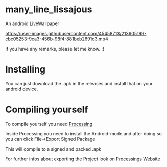 # many_line_lissajous
An android LiveWallpaper

https://user-images.githubusercontent.com/45458713/213905199-cbc05253-9ca3-456b-98f4-881beb2691c3.mp4

If you have any remarks, please let me know. :)

# Installing
You can just download the .apk in the releases and install that on your android device.

# Compiling yourself
To compile yourself you need [Processing](https://processing.org)

Inside Processing you need to install the Android-mode and after doing so you can click File->Export Signed Package

This will compile to a signed and packed .apk

For further infos about exporting the Project look on [Processings Website](https://android.processing.org/tutorials/distributing/index.html)
